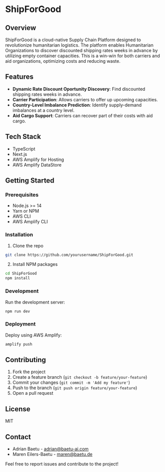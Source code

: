 # ShipForGood

## Overview

ShipForGood is a cloud-native Supply Chain Platform designed to revolutionize humanitarian logistics. The platform enables Humanitarian Organizations to discover discounted shipping rates weeks in advance by utilizing empty container capacities. This is a win-win for both carriers and aid organizations, optimizing costs and reducing waste.

## Features

- **Dynamic Rate Discount Oportunity Discovery**: Find discounted shipping rates weeks in advance.
- **Carrier Participation**: Allows carriers to offer up upcoming capacities.
- **Country-Level Imbalance Prediction**: Identify supply-demand imbalances at a country level.
- **Aid Cargo Support**: Carriers can recover part of their costs with aid cargo.

## Tech Stack

- TypeScript
- Next.js
- AWS Amplify for Hosting
- AWS Amplify DataStore

## Getting Started

### Prerequisites

- Node.js >= 14
- Yarn or NPM
- AWS CLI
- AWS Amplify CLI

### Installation

1. Clone the repo
```bash
git clone https://github.com/yourusername/ShipForGood.git
```

2. Install NPM packages
```bash
cd ShipForGood
npm install
```

### Development

Run the development server:

```bash
npm run dev
```

### Deployment

Deploy using AWS Amplify:

```bash
amplify push
```

## Contributing

1. Fork the project
2. Create a feature branch (`git checkout -b feature/your-feature`)
3. Commit your changes (`git commit -m 'Add my feature'`)
4. Push to the branch (`git push origin feature/your-feature`)
5. Open a pull request

## License

MIT

## Contact

- Adrian Baetu - adrian@baetu-ai.com
- Maren Eilers-Baetu - maren@baetu.de

Feel free to report issues and contribute to the project!
